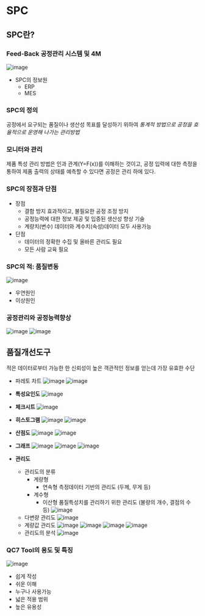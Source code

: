 # SPC
## SPC란?
### Feed-Back 공정관리 시스템 및 4M
![image](https://user-images.githubusercontent.com/39285147/178112233-02acb028-d8bd-4259-872b-36c5969424eb.png)
- SPC의 정보원
  - ERP
  - MES
### SPC의 정의
공정에서 요구되는 품질이나 생산성 목표를 달성하기 위하여 *통계적 방법으로 공정을 효율적으로 운영해 나가는 관리방법*
### 모니터와 관리
제품 특성 관리 방법은 인과 관계(Y=F(x))를 이해하는 것이고, 공정 입력에 대한 측정을 통하여 제품 출력의 상태를 예측할 수 있다면 공정은 관리 하에 있다.
### SPC의 장점과 단점
- 장점
  - 결함 방지 효과적이고, 불필요한 공정 조정 방지
  - 공정능력에 대한 정보 제공 및 입증된 생산성 향상 기술
  - 계량치(변수) 데이터와 계수치(속성)데이터 모두 사용가능
- 단점
  - 데이터의 정확한 수집 및 올바른 관리도 필요
  - 모든 사람 교육 필요
### SPC의 적: 품질변동
![image](https://user-images.githubusercontent.com/39285147/178112362-8aa38f73-1618-45b9-9e37-4c3411b1f8eb.png)
- 우연원인
- 이상원인
### 공정관리와 공정능력향상
![image](https://user-images.githubusercontent.com/39285147/178112353-c105f840-c3e8-411c-a2da-f702dfce8959.png)
![image](https://user-images.githubusercontent.com/39285147/178112354-fadeca5c-598a-4293-9908-6fc21c666a41.png)

## 품질개선도구
적은 데이터로부터 가능한 한 신뢰성이 높은 객관적인 정보를 얻는데 가장 유효한 수단
- 파레토 차트
![image](https://user-images.githubusercontent.com/39285147/178112421-23a461ff-abfd-457e-95d9-9fa9f9cdcf04.png)
![image](https://user-images.githubusercontent.com/39285147/178112439-b2b94810-71ea-4a5f-b573-d44c7a52615f.png)

- **특성요인도**
![image](https://user-images.githubusercontent.com/39285147/178112433-91bfd59d-171e-4bf4-9902-fdd720567a67.png)

- **체크시트**
![image](https://user-images.githubusercontent.com/39285147/178112443-b4a1274c-0262-4f63-bd65-6d2c4e003e09.png)

- **히스토그램**
![image](https://user-images.githubusercontent.com/39285147/178112445-29e13c3c-d37e-444c-bfc7-cf83312bf1eb.png)
![image](https://user-images.githubusercontent.com/39285147/178112447-166e9fa1-f370-46e1-aeb6-bc1514b4b9f0.png)

- **산점도**
![image](https://user-images.githubusercontent.com/39285147/178112452-9e6d1162-7093-4177-9f8f-80725cb4a4cb.png)
![image](https://user-images.githubusercontent.com/39285147/178112455-d40d5f63-18e1-4cfd-9595-ea44ddaf0e6e.png)

- **그래프**
![image](https://user-images.githubusercontent.com/39285147/178112460-744dc412-429c-44e3-b130-d634c613eb7e.png)
![image](https://user-images.githubusercontent.com/39285147/178112463-e06ed3a9-88a2-477a-b52f-b3c531d5ef70.png)
![image](https://user-images.githubusercontent.com/39285147/178112466-d7a08ecc-18a9-41aa-a3bb-23a12e5e8895.png)

- **관리도**
  - 관리도의 분류
    - 계량형
      - 연속형 측정데이터 기반의 관리도 (두께, 무게 등)
    - 계수형
      - 이산형 품질특성치를 관리하기 위한 관리도 (불량의 개수, 결점의 수 등) 
![image](https://user-images.githubusercontent.com/39285147/178112527-c72ce6e3-c37e-4c62-b9d4-ae9acc8ca875.png)
  - 다변량 관리도
![image](https://user-images.githubusercontent.com/39285147/178112551-4913fe5f-76ec-4fb9-8fc7-e58729355af0.png)
  - 계량값 관리도
![image](https://user-images.githubusercontent.com/39285147/178112609-07933042-6bc8-4037-9379-4eda2d6e1885.png)
![image](https://user-images.githubusercontent.com/39285147/178112615-aec29dd5-a6c3-43a2-9532-a0db2f7a6fba.png)
![image](https://user-images.githubusercontent.com/39285147/178112628-fb45bc33-f40a-4369-80dc-e892815a2374.png)
![image](https://user-images.githubusercontent.com/39285147/178112635-71947bf8-c166-4633-bbe1-8ac1e38d8164.png)
  - 관리도의 분석
![image](https://user-images.githubusercontent.com/39285147/178112640-ea687065-a620-48c1-ad0d-e4c594aa1862.png)

### QC7 Tool의 용도 및 특징
![image](https://user-images.githubusercontent.com/39285147/178112408-68482ed3-899f-4f3e-b362-73d663bf8a0d.png)
- 쉽게 작성
- 쉬운 이해
- 누구나 사용가능
- 넓은 적용 범위
- 높은 유용성



